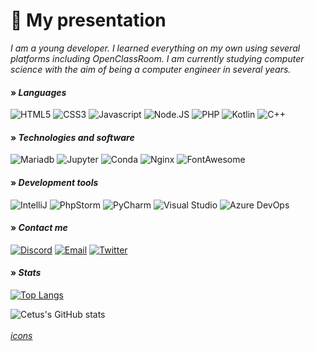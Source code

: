 # 👋 My presentation

*I am a young developer. I learned everything on my own using several platforms including OpenClassRoom. I am currently studying computer science with the aim of being a computer engineer in several years.*

#### **» *Languages***<br>
![HTML5](https://img.shields.io/badge/HTML5-E34F26?style=for-the-badge&logo=html5&logoColor=white)
![CSS3](https://img.shields.io/badge/CSS3-1572B6?style=for-the-badge&logo=css3&logoColor=white)
![Javascript](https://img.shields.io/badge/JavaScript-323330?style=for-the-badge&logo=javascript&logoColor=F7DF1E)
![Node.JS](https://img.shields.io/badge/Node.js-339933?style=for-the-badge&logo=nodedotjs&logoColor=white)
![PHP](https://img.shields.io/badge/PHP-777BB4?style=for-the-badge&logo=php&logoColor=white)
![Kotlin](https://img.shields.io/badge/Kotlin-0095D5?&style=for-the-badge&logo=kotlin&logoColor=white)
![C++](https://img.shields.io/badge/C%2B%2B-00599C?style=for-the-badge&logo=c%2B%2B&logoColor=white)

#### **» *Technologies and software***<br>
![Mariadb](https://img.shields.io/badge/MariaDB-003545?style=for-the-badge&logo=mariadb&logoColor=white)
![Jupyter](https://img.shields.io/badge/Jupyter-F37626.svg?&style=for-the-badge&logo=Jupyter&logoColor=white)
![Conda](https://img.shields.io/badge/conda-342B029.svg?&style=for-the-badge&logo=anaconda&logoColor=white)
![Nginx](https://img.shields.io/badge/Nginx-009639?style=for-the-badge&logo=nginx&logoColor=white)
![FontAwesome](https://img.shields.io/badge/gradle-02303A?style=for-the-badge&logo=gradle&logoColor=white)

#### **» *Development tools***<br>
![IntelliJ](https://img.shields.io/badge/IntelliJIDEA-000000.svg?style=for-the-badge&logo=intellij-idea&logoColor=white)
![PhpStorm](https://img.shields.io/badge/phpstorm-143?style=for-the-badge&logo=phpstorm&logoColor=black&color=black&labelColor=darkorchid)
![PyCharm](https://img.shields.io/badge/PyCharm-000000.svg?&style=for-the-badge&logo=PyCharm&logoColor=white)
![Visual Studio](https://img.shields.io/badge/Visual_Studio-5C2D91?style=for-the-badge&logo=visual%20studio&logoColor=white)
![Azure DevOps](https://img.shields.io/badge/Azure_DevOps-0078D7?style=for-the-badge&logo=azure-devops&logoColor=white)

#### **» *Contact me***<br>
[![Discord](https://img.shields.io/badge/Discord-7289DA?style=for-the-badge&logo=discord&logoColor=white)](https://discord.com/users/522123053581467669)
[![Email](https://img.shields.io/badge/Gmail-D14836?style=for-the-badge&logo=gmail&logoColor=white)](mailto:cetus@ik.me)
[![Twitter](https://img.shields.io/badge/Twitter-1DA1F2?style=for-the-badge&logo=twitter&logoColor=white)](https://twitter.com/dev_cetus)

#### **» *Stats***

[![Top Langs](https://github-readme-stats.vercel.app/api/top-langs/?username=dev-cetus&layout=compact)](#)

![Cetus's GitHub stats](https://github-readme-stats.vercel.app/api?username=dev-cetus&show_icons=true&theme=vue)
<br>
<br>
*[icons](https://github.com/alexandresanlim/Badges4-README.md-Profile)*
